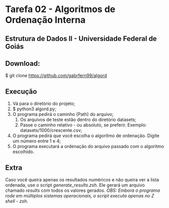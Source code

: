 # Tarefa 02 - Algoritmos de Ordenação Interna
## Estrutura de Dados II - Universidade Federal de Goiás

## Download:
$ git clone https://github.com/gabrfern99/algord
## Execução
1. Vá para o diretório do projeto;
2. $ python3 algord.py;
3. O programa pedirá o caminho (Path) do arquivo;
    1. Os arquivos de teste estão dentro do diretório datasets;
    2. Passe o caminho relativo - ou absoluto, se preferir.
    Exemplo: datasets/1000/crescente.csv;
4. O programa pedirá que você escolha o algorítmo de ordenação.
Digite um número entre 1 e 4;
5. O programa executará a ordenação do arquivo passado com o algoritmo escolhido.

## Extra
Caso você queira apenas os resultados numéricos e não queira ver a lista
ordenada, use o script *generate_results.zsh*. Ele gerará um arquivo chamado
*results* com todos os valores gerados.
*OBS: Embora o programa rode em múltiplos sistemas operacionais, o script executa
apenas no Z shell - zsh.*
